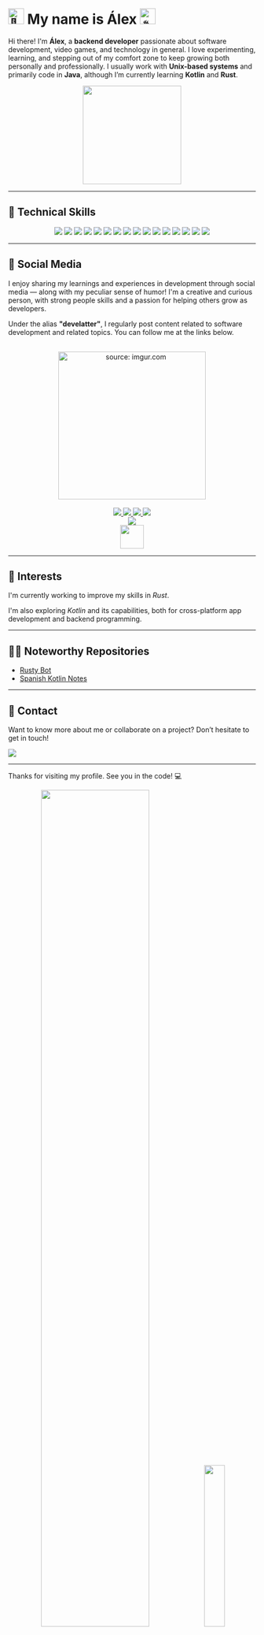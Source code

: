 # <img src="https://fonts.gstatic.com/s/e/notoemoji/latest/1f44b/512.gif" alt="👋" width="32" height="32"> My name is Álex <img src="https://fonts.gstatic.com/s/e/notoemoji/latest/2615/512.gif" alt="☕" width="32" height="32">

Hi there! I'm **Álex**, a **backend developer** passionate about software development, video games, and technology in general. I love experimenting, learning, and stepping out of my comfort zone to keep growing both personally and professionally. I usually work with **Unix-based systems** and primarily code in **Java**, although I’m currently learning **Kotlin** and **Rust**.

<div align="center">
    <img  src="https://i.giphy.com/UvPvsX9oMlMWs.webp" width="200dp" height="200dp"/> 
</div>

---

## 🚀 Technical Skills

<div align="center">
    <img src="https://img.shields.io/badge/Java-ED8B00?style=for-the-badge&logo=openjdk&logoColor=white"/>
    <img src="https://img.shields.io/badge/Rust-121011?style=for-the-badge&logo=rust&logoColor=white"/>
    <img src="https://img.shields.io/badge/Kotlin-9933ff?&style=for-the-badge&logo=kotlin&logoColor=white"/>
    <img src="https://img.shields.io/badge/Spring-6DB33F?style=for-the-badge&logo=spring&logoColor=white"/>
    <img src="https://img.shields.io/badge/Spring%20Boot-6DB33F?style=for-the-badge&logo=spring-boot&logoColor=white"/>
    <img src="https://img.shields.io/badge/Bash-121011?style=for-the-badge&logo=gnu-bash&logoColor=white"/>
    <img src="https://img.shields.io/badge/Python-3776AB?style=for-the-badge&logo=python&logoColor=white"/>
    <img src="https://img.shields.io/badge/JavaScript-F7DF1E?style=for-the-badge&logo=javascript&logoColor=black"/>
    <img src="https://img.shields.io/badge/HTML5-E34F26?style=for-the-badge&logo=html5&logoColor=white"/>
    <img src="https://img.shields.io/badge/CSS3-1572B6?style=for-the-badge&logo=css3&logoColor=white"/>
    <img src="https://img.shields.io/badge/Tailwind_CSS-38B2AC?style=for-the-badge&logo=tailwind-css&logoColor=white"/>
    <img src="https://img.shields.io/badge/MySQL-00000F?style=for-the-badge&logo=mysql&logoColor=white"/>
    <img src="https://img.shields.io/badge/PostgreSQL-316192?style=for-the-badge&logo=postgresql&logoColor=white"/>
    <img src="https://img.shields.io/badge/SQLite-07405E?style=for-the-badge&logo=sqlite&logoColor=white"/>
    <img src="https://img.shields.io/badge/Hibernate-59666C?style=for-the-badge&logo=Hibernate&logoColor=white"/>
    <img src="https://img.shields.io/badge/GIT-E44C30?style=for-the-badge&logo=git&logoColor=white"/>
</div>

---

## 📱 Social Media

I enjoy sharing my learnings and experiences in development through social media — along with my peculiar sense of humor! I'm a creative and curious person, with strong people skills and a passion for helping others grow as developers.

Under the alias **"develatter"**, I regularly post content related to software development and related topics. You can follow me at the links below.

<div align="center">
    <br/>
    <img src="https://imgur.com/0GXsD6T.png" width="300dp" title="source: imgur.com" />
    <br/><br/>
</div>

<div align="center">
    <a href="https://www.instagram.com/develatter">
        <img src="https://img.shields.io/badge/Instagram-E4405F?style=for-the-badge&logo=instagram&logoColor=white" />
    </a>
    <a href="https://www.tiktok.com/@develatter">
        <img src="https://img.shields.io/badge/TikTok-000000?style=for-the-badge&logo=tiktok&logoColor=white" />
    </a>
    <a href="https://www.linkedin.com/in/develatter">
        <img src="https://img.shields.io/badge/LinkedIn-0077B5?style=for-the-badge&logo=linkedin&logoColor=white" />
    </a>
    <a href="https://www.youtube.com/@develatter">
        <img src="https://img.shields.io/badge/YouTube-FF0000?style=for-the-badge&logo=youtube&logoColor=white" />
    </a>
</div>
<div align="center">
    <a href="https://linktr.ee/develatter">
        <img src="https://img.shields.io/badge/linktree-39E09B?style=for-the-badge&logo=linktree&logoColor=white"/>
    </a>
</div>
<div align="center">
    <img src="https://i.giphy.com/XzvSDZo3pCQY9In3kD.webp" width="48" height="48"  />
</div>

---

## 🌱 Interests

I'm currently working to improve my skills in *Rust*.

I'm also exploring *Kotlin* and its capabilities, both for cross-platform app development and backend programming.

---

## 👨‍💻 Noteworthy Repositories

* [Rusty Bot](https://github.com/develatter/rusty_bot)
* [Spanish Kotlin Notes](https://github.com/develatter/apuntes-de-kotlin)

---

## 📧 Contact

Want to know more about me or collaborate on a project? Don’t hesitate to get in touch!

<div align="start">
    <a href="mailto:lattecast@gmail.com">
        <img src="https://img.shields.io/badge/Email%20me!-5577B5?style=for-the-badge&logo=gmail&logoColor=white"/>
    </a>
</div>

---

Thanks for visiting my profile. See you in the code! 💻

<div align="center" >
    <img src="https://github-readme-stats.vercel.app/api?username=develatter&show_icons=true&theme=dracula" width="66%"/>
    <img src="https://github-readme-stats.vercel.app/api/top-langs?username=develatter&theme=dracula" width="29%"/>    
</div>

---
